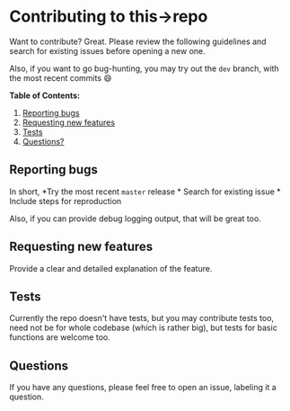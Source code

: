 # Contributing to this->repo

Want to contribute? Great. Please review the following guidelines and search for existing issues before opening a new one.

Also, if you want to go bug-hunting, you may try out the `dev` branch, with the most recent commits 😄

**Table of Contents:**

1. [Reporting bugs](#reporting-bugs)
2. [Requesting new features](#requesting-new-features)
3. [Tests](#tests)
4. [Questions?](#questions)

## Reporting bugs

In short,
    *Try the most recent `master` release
    * Search for existing issue
    * Include steps for reproduction

Also, if you can provide debug logging output, that will be great too.

## Requesting new features

Provide a clear and detailed explanation of the feature.

## Tests

Currently the repo doesn't have tests, but you may contribute tests too, need not be for whole codebase (which is rather big), but tests for basic functions are welcome too.

## Questions

If you have any questions, please feel free to open an issue, labeling it a question.
